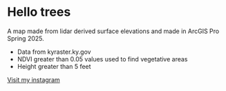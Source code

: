 # Hello trees

A map made from lidar derived surface elevations and made in ArcGIS Pro Spring 2025. 

* Data from kyraster.ky.gov
* NDVI greater than 0.05 values used to find vegetative areas
* Height greater than 5 feet

[Visit my instagram](https://www.instagram.com/jennings_redford/)